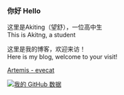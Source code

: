 ### 你好 Hello

这里是Akiting（望舒），一位高中生  
This is Akitng, a student

这里是我的博客，欢迎来访！  
Here is my blog, welcome to your visit!

[Artemis - evecat](https://www.evecat.net/)
<!-- [纸盏的小窝](https://akiting01.github.io)   -->
<!-- [一个欢迎页（备用）](https://okayicu.com) -->

[![我的 GitHub 数据](https://github-readme-stats.vercel.app/api?username=Akiting01&show_icons=true)]()

<!--
**akiting01/akiting01** is a ✨ _special_ ✨ repository because its `README.md` (this file) appears on your GitHub profile.

Here are some ideas to get you started:

- 🔭 I’m currently working on ...
- 🌱 I’m currently learning ...
- 👯 I’m looking to collaborate on ...
- 🤔 I’m looking for help with ...
- 💬 Ask me about ...
- 📫 How to reach me: ...
- 😄 Pronouns: ...
- ⚡ Fun fact: ...
-->
